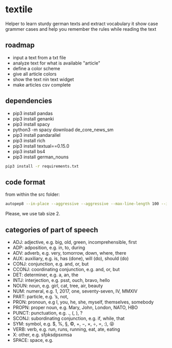 # textile
Helper to learn sturdy german texts and extract vocabulary
it show case grammer cases and help you remember the rules
while reading the text

## roadmap
- input a text from a txt file
- analyze text for what is available "article"
- define a color scheme
- give all article colors
- show the text nin text widget
- make articles csv complete

## dependencies
- pip3 install pandas
- pip3 install genanki
- pip3 install spacy
- python3 -m spacy download de_core_news_sm
- pip3 install pandarallel
- pip3 install rich
- pip3 install textual==0.15.0
- pip3 install bs4
- pip3 install german_nouns

```sh
pip3 install -r requirements.txt
```

## code format
from within the src folder:
```sh
autopep8 --in-place --aggressive --aggressive --max-line-length 100 --indent-size 2 ./*.py
```
Please, we use tab size 2.


## categories of part of speech
- ADJ: adjective, e.g. big, old, green, incomprehensible, first
- ADP: adposition, e.g. in, to, during
- ADV: adverb, e.g. very, tomorrow, down, where, there
- AUX: auxiliary, e.g. is, has (done), will (do), should (do)
- CONJ: conjunction, e.g. and, or, but
- CCONJ: coordinating conjunction, e.g. and, or, but
- DET: determiner, e.g. a, an, the
- INTJ: interjection, e.g. psst, ouch, bravo, hello
- NOUN: noun, e.g. girl, cat, tree, air, beauty
- NUM: numeral, e.g. 1, 2017, one, seventy-seven, IV, MMXIV
- PART: particle, e.g. ’s, not,
- PRON: pronoun, e.g I, you, he, she, myself, themselves, somebody
- PROPN: proper noun, e.g. Mary, John, London, NATO, HBO
- PUNCT: punctuation, e.g. ., (, ), ?
- SCONJ: subordinating conjunction, e.g. if, while, that
- SYM: symbol, e.g. $, %, §, ©, +, −, ×, ÷, =, :), 😝
- VERB: verb, e.g. run, runs, running, eat, ate, eating
- X: other, e.g. sfpksdpsxmsa
- SPACE: space, e.g.
